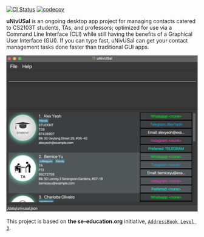 [![CI Status](https://github.com/se-edu/addressbook-level3/workflows/Java%20CI/badge.svg)](https://github.com/AY2223S1-CS2103T-T08-3/tp/actions)
[![codecov](https://codecov.io/gh/AY2223S1-CS2103T-T08-3/tp/branch/master/graph/badge.svg?token=3QKZJQZ9Q9)](https://codecov.io/gh/AY2223S1-CS2103T-T08-3/tp)

**uNivUSal** is an ongoing desktop app project for managing contacts catered to CS2103T students, TAs, and professors;
optimized for use via a Command Line Interface (CLI) while still having the benefits of a Graphical User Interface (GUI).
If you can type fast, uNivUSal can get your contact management tasks done faster than traditional GUI apps. <br>

![Ui](docs/images/Ui.png)

This project is based on **the se-education.org** initiative, [`AddressBook Level 3`](https://se-education.org/addressbook-level3).
